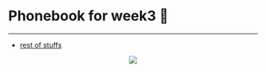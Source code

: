 # Phonebook for week3 :space_invader:
***

- [rest of stuffs](https://github.com/kriskrok/fullstack2020/)

<p align="center">
  <img src="https://i.pinimg.com/originals/dd/e5/86/dde58600be2d94cf42a9681ee3eaa64e.jpg">
</p>
